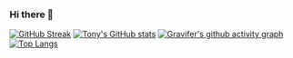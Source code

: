 ### Hi there 👋

<!--
**tonyabracadabra/tonyabracadabra** is a ✨ _special_ ✨ repository because its `README.md` (this file) appears on your GitHub profile.

Here are some ideas to get you started:

- 🔭 I’m currently working on ...
- 🌱 I’m currently learning ...
- 👯 I’m looking to collaborate on ...
- 💬 Ask me about ...
- 📫 How to reach me: ...
- 😄 Pronouns: ...
- ⚡ Fun fact: ...
-->

[![GitHub Streak](https://github-readme-streak-stats.herokuapp.com/?user=tonyabracadabra)](https://github.com/DenverCoder1/github-readme-streak-stats)
[![Tony's GitHub stats](https://github-readme-stats.vercel.app/api?username=tonyabracadabra&count_private=true&theme=tokyonight)](https://github.com/anuraghazra/github-readme-stats)
[![Gravifer's github activity graph](https://activity-graph.herokuapp.com/graph?username=tonyabracadabra&bg_color=ffffff0a&color=3080ed&line=5094f0&point=4d72f2&hide_border=true)](https://github.com/ashutosh00710/github-readme-activity-graph)
[![Top Langs](https://github-readme-stats-beige-seven.vercel.app/api/top-langs/?username=tonyabracadabra&langs_count=8&count_private=true)](https://github.com/anuraghazra/github-readme-stats)
